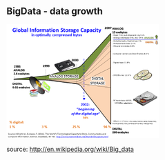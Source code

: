 ##  BigData - data growth

<img src="images\Hilbert_InfoGrowth.png" height="70%" width="70%"/>

source: http://en.wikipedia.org/wiki/Big_data
